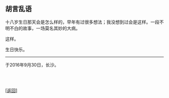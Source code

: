 ## 胡言乱语

十八岁生日那天会是怎么样的，早年有过很多想法；我没想到过会是这样。一段不明不白的故事，一场莫名其妙的大病。

这样。

生日快乐。

------

于2016年9月30日，长沙。

<br>

<br>

[[返回]](../../../../sites/proses/多余的话.md)

